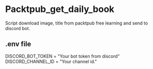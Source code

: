# Packtpub_get_daily_book
Script download image, title from packtpub free learning and send to discord bot.
<br />
## .env file
DISCORD_BOT_TOKEN = "Your bot token from discord"
<br />
DISCORD_CHANNEL_ID = "Your channel id."
